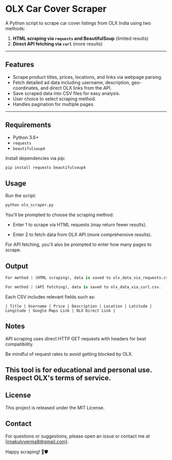 # OLX Car Cover Scraper

A Python script to scrape car cover listings from OLX India using two methods:

1. **HTML scraping via `requests` and BeautifulSoup** (limited results)
2. **Direct API fetching via `curl`** (more results)

---

## Features

- Scrape product titles, prices, locations, and links via webpage parsing.
- Fetch detailed ad data including username, description, geo-coordinates, and direct OLX links from the API.
- Save scraped data into CSV files for easy analysis.
- User choice to select scraping method.
- Handles pagination for multiple pages.

---

## Requirements

- Python 3.6+
- `requests`
- `beautifulsoup4`

Install dependencies via pip:

```bash
pip install requests beautifulsoup4
```
## Usage
Run the script:

```bash
python olx_scraper.py
```
You'll be prompted to choose the scraping method:

- Enter 1 to scrape via HTML requests (may return fewer results).

- Enter 2 to fetch data from OLX API (more comprehensive results).

For API fetching, you'll also be prompted to enter how many pages to scrape.

## Output
```Python
For method 1 (HTML scraping), data is saved to olx_data_via_requests.csv.

For method 2 (API fetching), data is saved to olx_data_via_curl.csv.
```

Each CSV includes relevant fields such as:
```csv
| Title | Username | Price | Description | Location | Latitude | Longitude | Google Maps Link | OLX Direct Link |
```
## Notes
API scraping uses direct HTTP GET requests with headers for best compatibility.

Be mindful of request rates to avoid getting blocked by OLX.

## This tool is for educational and personal use. Respect OLX's terms of service.

## License
This project is released under the MIT License.

## Contact
For questions or suggestions, please open an issue or contact me at [nnakulvverma8@gmail.com].

Happy scraping! 🚗🛡️